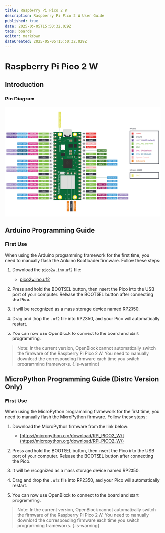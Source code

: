 ```yaml
---
title: Raspberry Pi Pico 2 W
description: Raspberry Pi Pico 2 W User Guide
published: true
date: 2025-05-05T15:50:32.029Z
tags: boards
editor: markdown
dateCreated: 2025-05-05T15:50:32.029Z
---
```


# Raspberry Pi Pico 2 W

## Introduction

### Pin Diagram

![pico2w-pinout.svg](/general-hardware-guidelines/boards/raspberry-pi-pico2w/pico2w-pinout.svg)

## Arduino Programming Guide

### First Use

When using the Arduino programming framework for the first time, you need to manually flash the Arduino Bootloader firmware. Follow these steps:

1. Download the `pico2w.ino.uf2` file:

	- [pico2w.ino.uf2](/general-hardware-guidelines/boards/raspberry-pi-pico2w/pico2w.ino.uf2)
  
2. Press and hold the BOOTSEL button, then insert the Pico into the USB port of your computer. Release the BOOTSEL button after connecting the Pico.
3. It will be recognized as a mass storage device named RP2350.
4. Drag and drop the `.uf2` file into RP2350, and your Pico will automatically restart.
5. You can now use OpenBlock to connect to the board and start programming.

> Note: In the current version, OpenBlock cannot automatically switch the firmware of the Raspberry Pi Pico 2 W. You need to manually download the corresponding firmware each time you switch programming frameworks.
{.is-warning}

## MicroPython Programming Guide (Distro Version Only)

### First Use

When using the MicroPython programming framework for the first time, you need to manually flash the MicroPython firmware. Follow these steps:

1. Download the MicroPython firmware from the link below:

	- [https://micropython.org/download/RPI_PICO2_W/](https://micropython.org/download/RPI_PICO2_W/)
  
2. Press and hold the BOOTSEL button, then insert the Pico into the USB port of your computer. Release the BOOTSEL button after connecting the Pico.
3. It will be recognized as a mass storage device named RP2350.
4. Drag and drop the `.uf2` file into RP2350, and your Pico will automatically restart.
5. You can now use OpenBlock to connect to the board and start programming.

> Note: In the current version, OpenBlock cannot automatically switch the firmware of the Raspberry Pi Pico 2 W. You need to manually download the corresponding firmware each time you switch programming frameworks.
{.is-warning}